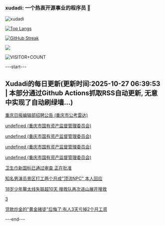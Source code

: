 ### xudadi: 一个热衷开源事业的程序员 👋

![xudadi](https://github-readme-stats-git-masterorgs-github-readme-stats-team.vercel.app/api?username=xudadi)

[![Top Langs](https://github-readme-stats.vercel.app/api/top-langs/?username=xudadi)](https://github.com/anuraghazra/github-readme-stats)

[![GitHub Streak](https://streak-stats.demolab.com?user=xudadi&locale=zh_Hans)](https://git.io/streak-stats)

![](https://raw.githubusercontent.com/xudadi/xudadi/main/assets/github-contribution-grid-snake.svg)

![VISITOR+COUNT](https://komarev.com/ghpvc/?username=xudadi&label=VISITOR+COUNT)


---start---

## Xudadi的每日更新(更新时间:2025-10-27 06:39:53 | 本部分通过Github Actions抓取RSS自动更新, 无意中实现了自动刷绿墙...)

[重庆日报编辑部招聘公告 (重庆市公考雷达)](https://www.gongkaoleida.com/article/2663387)

[undefined (重庆市国有资产监督管理委员会)](https://dadilab.github.io/feeds/all.xml)

[undefined (重庆市国有资产监督管理委员会)](https://dadilab.github.io/feeds/all.xml)

[undefined (重庆市国有资产监督管理委员会)](https://dadilab.github.io/feeds/all.xml)

[undefined (重庆市国有资产监督管理委员会)](https://dadilab.github.io/feeds/all.xml)

[卫生巾新国标已通过审查 正在批准](https://m.163.com/news/article/KCQU19LA0001899O.html)

[知名男演员景区打工两个月成"顶流NPC" 本人回应](https://m.163.com/news/article/KCQPJE9E053469LG.html)

[18岁少年鳌太线失联超10天 搜救队再次进山展开搜救](https://m.163.com/news/article/KCQJ4P4A051492T3.html)

[3](https://m.163.com/touch/news/sub/domestic)

[贷款炒金的"黄金赌徒"后悔了:有人3天亏掉2个月工资](https://m.163.com/news/article/KCQ9M5GO0519DDQ2.html)

---end---
